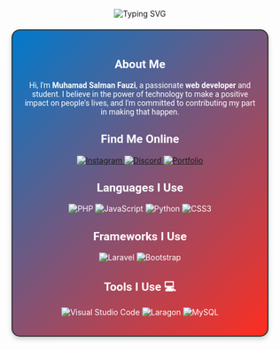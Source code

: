 <p align="center">
  <img src="https://readme-typing-svg.herokuapp.com?font=Roboto&size=30&color=FFFFFF&center=true&vCenter=true&width=500&height=70&lines=Hi,+I'm+Muhamad+Salman+Fauzi;Welcome+to+my+GitHub!" alt="Typing SVG">
</p>

<div align="center" style="margin: 20px; padding: 20px; border-radius: 15px; border: 2px solid #333; color: white; background-color: #282c34; background-image: linear-gradient(135deg, #007acc, #ff2d20); box-shadow: 0 4px 8px rgba(0, 0, 0, 0.2);">
  <h2 style="font-family: 'Roboto', sans-serif; color: #ffffff;">About Me</h2>
  <p style="font-family: 'Roboto', sans-serif; color: #ffffff;">Hi, I'm <strong>Muhamad Salman Fauzi</strong>, a passionate <strong>web developer</strong> and student. I believe in the power of technology to make a positive impact on people's lives, and I'm committed to contributing my part in making that happen.</p>
  
  <h2 style="font-family: 'Roboto', sans-serif; color: #ffffff;">Find Me Online</h2>
  <p>
    <a href="https://www.instagram.com/muh.salfazi/" target="_blank">
      <img src="https://img.shields.io/badge/Instagram-E4405F?style=for-the-badge&logo=instagram&logoColor=white" alt="Instagram">
    </a>
    <a href="https://discord.com/invite/nnXW5mPe" target="_blank">
      <img src="https://img.shields.io/badge/Discord-7289DA?style=for-the-badge&logo=discord&logoColor=white" alt="Discord">
    </a>
    <a href="https://muhsalfazi-profile.netlify.app/" target="_blank">
      <img src="https://img.shields.io/badge/Portfolio-000000?style=for-the-badge&logo=next.js&logoColor=white" alt="Portfolio">
    </a>
  </p>
  
  <h2 style="font-family: 'Roboto', sans-serif; color: #ffffff;">Languages I Use</h2>
  <p>
    <img src="https://img.shields.io/badge/PHP-777BB4?style=for-the-badge&logo=php&logoColor=white" alt="PHP">
    <img src="https://img.shields.io/badge/JavaScript-F7DF1E?style=for-the-badge&logo=javascript&logoColor=black" alt="JavaScript">
    <img src="https://img.shields.io/badge/Python-3776AB?style=for-the-badge&logo=python&logoColor=white" alt="Python">
    <img src="https://img.shields.io/badge/CSS3-1572B6?style=for-the-badge&logo=css3&logoColor=white" alt="CSS3">
  </p>

  <h2 style="font-family: 'Roboto', sans-serif; color: #ffffff;">Frameworks I Use</h2>
  <p>
    <img src="https://img.shields.io/badge/Laravel-FF2D20?style=for-the-badge&logo=laravel&logoColor=white" alt="Laravel">
    <img src="https://img.shields.io/badge/Bootstrap-563D7C?style=for-the-badge&logo=bootstrap&logoColor=white" alt="Bootstrap">
  </p>

  <h2 style="font-family: 'Roboto', sans-serif; color: #ffffff;">Tools I Use 💻</h2>
  <p>
    <img src="https://img.shields.io/badge/Visual%20Studio%20Code-007ACC?style=for-the-badge&logo=visual-studio-code&logoColor=white" alt="Visual Studio Code">
    <img src="https://img.shields.io/badge/Laragon-FF2D20?style=for-the-badge&logo=laragon&logoColor=white" alt="Laragon">
    <img src="https://img.shields.io/badge/MySQL-00758F?style=for-the-badge&logo=mysql&logoColor=white" alt="MySQL">
  </p>
</div>

